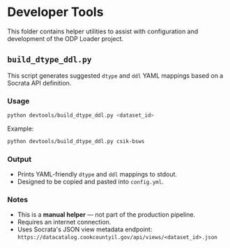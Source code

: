 # Developer Tools

This folder contains helper utilities to assist with configuration and development of the ODP Loader project.

## `build_dtype_ddl.py`

This script generates suggested `dtype` and `ddl` YAML mappings based on a Socrata API definition.

### Usage

```bash
python devtools/build_dtype_ddl.py <dataset_id>
```

Example:
```bash
python devtools/build_dtype_ddl.py csik-bsws
```

### Output

- Prints YAML-friendly `dtype` and `ddl` mappings to stdout.
- Designed to be copied and pasted into `config.yml`.

### Notes

- This is a **manual helper** — not part of the production pipeline.
- Requires an internet connection.
- Uses Socrata's JSON view metadata endpoint: `https://datacatalog.cookcountyil.gov/api/views/<dataset_id>.json`

